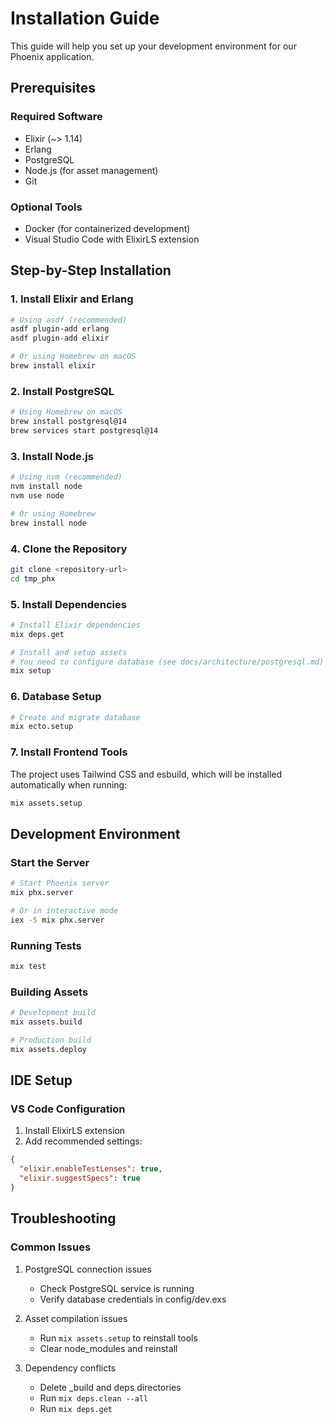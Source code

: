 # Installation Guide

This guide will help you set up your development environment for our Phoenix application.

## Prerequisites

### Required Software
- Elixir (~> 1.14)
- Erlang
- PostgreSQL
- Node.js (for asset management)
- Git

### Optional Tools
- Docker (for containerized development)
- Visual Studio Code with ElixirLS extension

## Step-by-Step Installation

### 1. Install Elixir and Erlang
```bash
# Using asdf (recommended)
asdf plugin-add erlang
asdf plugin-add elixir

# Or using Homebrew on macOS
brew install elixir
```

### 2. Install PostgreSQL
```bash
# Using Homebrew on macOS
brew install postgresql@14
brew services start postgresql@14
```

### 3. Install Node.js
```bash
# Using nvm (recommended)
nvm install node
nvm use node

# Or using Homebrew
brew install node
```

### 4. Clone the Repository
```bash
git clone <repository-url>
cd tmp_phx
```

### 5. Install Dependencies
```bash
# Install Elixir dependencies
mix deps.get

# Install and setup assets
# You need to configure database (see docs/architecture/postgresql.md) first
mix setup
```

### 6. Database Setup
```bash
# Create and migrate database
mix ecto.setup
```

### 7. Install Frontend Tools
The project uses Tailwind CSS and esbuild, which will be installed automatically when running:
```bash
mix assets.setup
```

## Development Environment

### Start the Server
```bash
# Start Phoenix server
mix phx.server

# Or in interactive mode
iex -S mix phx.server
```

### Running Tests
```bash
mix test
```

### Building Assets
```bash
# Development build
mix assets.build

# Production build
mix assets.deploy
```

## IDE Setup

### VS Code Configuration
1. Install ElixirLS extension
2. Add recommended settings:
```json
{
  "elixir.enableTestLenses": true,
  "elixir.suggestSpecs": true
}
```

## Troubleshooting

### Common Issues
1. PostgreSQL connection issues
   - Check PostgreSQL service is running
   - Verify database credentials in config/dev.exs

2. Asset compilation issues
   - Run `mix assets.setup` to reinstall tools
   - Clear node_modules and reinstall

3. Dependency conflicts
   - Delete _build and deps directories
   - Run `mix deps.clean --all`
   - Run `mix deps.get`
